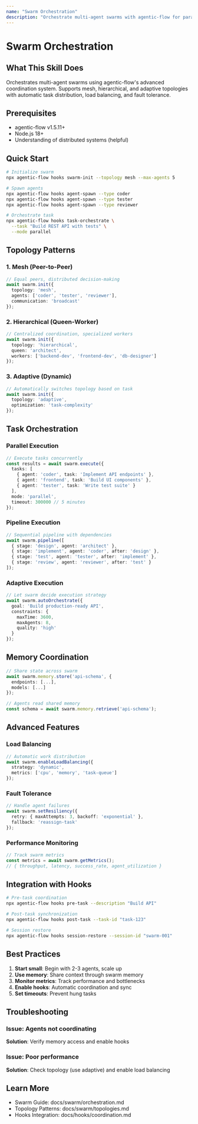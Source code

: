 ```yaml
---
name: "Swarm Orchestration"
description: "Orchestrate multi-agent swarms with agentic-flow for parallel task execution, dynamic topology, and intelligent coordination. Use when scaling beyond single agents, implementing complex workflows, or building distributed AI systems."
---
```


# Swarm Orchestration

## What This Skill Does

Orchestrates multi-agent swarms using agentic-flow's advanced coordination system. Supports mesh, hierarchical, and adaptive topologies with automatic task distribution, load balancing, and fault tolerance.

## Prerequisites

- agentic-flow v1.5.11+
- Node.js 18+
- Understanding of distributed systems (helpful)

## Quick Start

```bash
# Initialize swarm
npx agentic-flow hooks swarm-init --topology mesh --max-agents 5

# Spawn agents
npx agentic-flow hooks agent-spawn --type coder
npx agentic-flow hooks agent-spawn --type tester
npx agentic-flow hooks agent-spawn --type reviewer

# Orchestrate task
npx agentic-flow hooks task-orchestrate \
  --task "Build REST API with tests" \
  --mode parallel
```

## Topology Patterns

### 1. Mesh (Peer-to-Peer)

```typescript
// Equal peers, distributed decision-making
await swarm.init({
  topology: 'mesh',
  agents: ['coder', 'tester', 'reviewer'],
  communication: 'broadcast'
});
```

### 2. Hierarchical (Queen-Worker)

```typescript
// Centralized coordination, specialized workers
await swarm.init({
  topology: 'hierarchical',
  queen: 'architect',
  workers: ['backend-dev', 'frontend-dev', 'db-designer']
});
```

### 3. Adaptive (Dynamic)

```typescript
// Automatically switches topology based on task
await swarm.init({
  topology: 'adaptive',
  optimization: 'task-complexity'
});
```

## Task Orchestration

### Parallel Execution

```typescript
// Execute tasks concurrently
const results = await swarm.execute({
  tasks: [
    { agent: 'coder', task: 'Implement API endpoints' },
    { agent: 'frontend', task: 'Build UI components' },
    { agent: 'tester', task: 'Write test suite' }
  ],
  mode: 'parallel',
  timeout: 300000 // 5 minutes
});
```

### Pipeline Execution

```typescript
// Sequential pipeline with dependencies
await swarm.pipeline([
  { stage: 'design', agent: 'architect' },
  { stage: 'implement', agent: 'coder', after: 'design' },
  { stage: 'test', agent: 'tester', after: 'implement' },
  { stage: 'review', agent: 'reviewer', after: 'test' }
]);
```

### Adaptive Execution

```typescript
// Let swarm decide execution strategy
await swarm.autoOrchestrate({
  goal: 'Build production-ready API',
  constraints: {
    maxTime: 3600,
    maxAgents: 8,
    quality: 'high'
  }
});
```

## Memory Coordination

```typescript
// Share state across swarm
await swarm.memory.store('api-schema', {
  endpoints: [...],
  models: [...]
});

// Agents read shared memory
const schema = await swarm.memory.retrieve('api-schema');
```

## Advanced Features

### Load Balancing

```typescript
// Automatic work distribution
await swarm.enableLoadBalancing({
  strategy: 'dynamic',
  metrics: ['cpu', 'memory', 'task-queue']
});
```

### Fault Tolerance

```typescript
// Handle agent failures
await swarm.setResiliency({
  retry: { maxAttempts: 3, backoff: 'exponential' },
  fallback: 'reassign-task'
});
```

### Performance Monitoring

```typescript
// Track swarm metrics
const metrics = await swarm.getMetrics();
// { throughput, latency, success_rate, agent_utilization }
```

## Integration with Hooks

```bash
# Pre-task coordination
npx agentic-flow hooks pre-task --description "Build API"

# Post-task synchronization
npx agentic-flow hooks post-task --task-id "task-123"

# Session restore
npx agentic-flow hooks session-restore --session-id "swarm-001"
```

## Best Practices

1. **Start small**: Begin with 2-3 agents, scale up
2. **Use memory**: Share context through swarm memory
3. **Monitor metrics**: Track performance and bottlenecks
4. **Enable hooks**: Automatic coordination and sync
5. **Set timeouts**: Prevent hung tasks

## Troubleshooting

### Issue: Agents not coordinating

**Solution**: Verify memory access and enable hooks

### Issue: Poor performance

**Solution**: Check topology (use adaptive) and enable load balancing

## Learn More

- Swarm Guide: docs/swarm/orchestration.md
- Topology Patterns: docs/swarm/topologies.md
- Hooks Integration: docs/hooks/coordination.md
